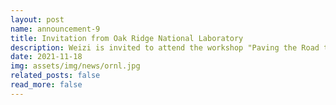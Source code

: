 ```yaml
---
layout: post
name: announcement-9
title: Invitation from Oak Ridge National Laboratory
description: Weizi is invited to attend the workshop "Paving the Road to Future Automotive Research Datasets : Challenges and Opportunities" hosted by the Oak Ridge National Laboratory.
date: 2021-11-18
img: assets/img/news/ornl.jpg
related_posts: false
read_more: false
---
```


